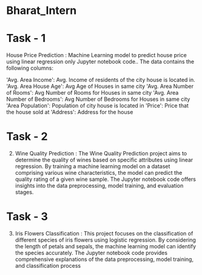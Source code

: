 # Bharat_Intern

# Task - 1
House Price Prediction :
Machine Learning model to predict house
price using linear regression only
Jupyter notebook code..
The data contains the following columns:

'Avg. Area Income': Avg. Income of residents of the city house is located in.
'Avg. Area House Age': Avg Age of Houses in same city
'Avg. Area Number of Rooms': Avg Number of Rooms for Houses in same city
'Avg. Area Number of Bedrooms': Avg Number of Bedrooms for Houses in same city 
'Area Population': Population of city house is located in
'Price': Price that the house sold at
'Address': Address for the house


# Task - 2
2. Wine Quality Prediction :
 The Wine Quality Prediction project aims to determine the quality of wines
based on specific attributes using linear regression. By training a machine learning
 model on a dataset comprising various wine characteristics, the model can predict the
 quality rating of a given wine sample. The Jupyter notebook code offers insights into
 the data preprocessing, model training, and evaluation stages.

# Task - 3
3. Iris Flowers Classification :
 This project focuses on the classification of different species of iris flowers
 using logistic regression. By considering the length of petals and sepals, the
machine learning model can identify the species accurately. The Jupyter notebook
 code provides comprehensive explanations of the data preprocessing, model training,
 and classification process
